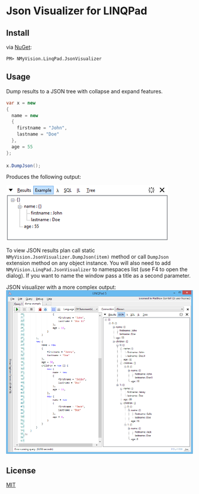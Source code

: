 # Json Visualizer for LINQPad

## Install
via [NuGet](https://www.nuget.org/packages/NMyVision.LinqPad.JsonVisualizer):
```
PM> NMyVision.LinqPad.JsonVisualizer
```

## Usage
Dump results to a JSON tree with collapse and expand features.

```csharp
var x = new
{
  name = new
  {
    firstname = "John",
    lastname = "Doe"
  },
  age = 55
};

x.DumpJson();
```

Produces the following output:

![LinqPad Results](screenshots/linqpadvisualizer-results.gif "Json Visualizer Results")


To view JSON results plan call static `NMyVision.JsonVisualizer.DumpJson(item)` method or
call `DumpJson` extension method on any object instance. You will also need to add `NMyVision.LinqPad.JsonVisualizer` 
to namespaces list (use F4 to open the dialog). If you want to name the window pass a title as a second parameter.

JSON visualizer with a more complex output:
![missing indexes](screenshots/linqpadvisualizer.gif "Json Visualizer")

## License
[MIT](LICENSE)
